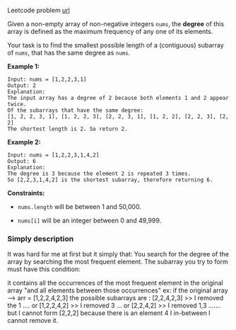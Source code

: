 Leetcode problem [url](https://leetcode.com/problems/degree-of-an-array/)

Given a non-empty array of non-negative integers `nums`, the **degree** of this array is defined as the maximum frequency of any one of its elements.

Your task is to find the smallest possible length of a (contiguous) subarray of `nums`, that has the same degree as `nums`.


**Example 1:**
```
Input: nums = [1,2,2,3,1]
Output: 2
Explanation: 
The input array has a degree of 2 because both elements 1 and 2 appear twice.
Of the subarrays that have the same degree:
[1, 2, 2, 3, 1], [1, 2, 2, 3], [2, 2, 3, 1], [1, 2, 2], [2, 2, 3], [2, 2]
The shortest length is 2. So return 2.
```

**Example 2:**
```
Input: nums = [1,2,2,3,1,4,2]
Output: 6
Explanation: 
The degree is 3 because the element 2 is repeated 3 times.
So [2,2,3,1,4,2] is the shortest subarray, therefore returning 6.
```

**Constraints:**

- `nums.length` will be between 1 and 50,000.

- `nums[i]` will be an integer between 0 and 49,999.


### Simply description
It was hard for me at first but it simply that:
You search for the degree of the array by searching the most frequent element.
The subarray you try to form must have this condition:

it contains all the occurrences of the most frequent element in the original array "and all elements between those occurrences"
ex: if the original array --> arr = [1,2,2,4,2,3]
the possible subarrays are : [2,2,4,2,3] >> I removed the 1 .... or [1,2,2,4,2] >> I removed 3 ... or [2,2,4,2] >> I removed 1,3 .......
but I cannot form [2,2,2] because there is an element 4 I in-between I cannot remove it.